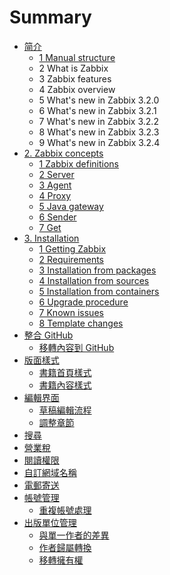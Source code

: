 # Summary

* [简介](README.md)
  * [1 Manual structure](manual/introduction/manual_structure.md)
  * 2 What is Zabbix
  * 3 Zabbix features
  * 4 Zabbix overview
  * 5 What's new in Zabbix 3.2.0
  * 6 What's new in Zabbix 3.2.1
  * 7 What's new in Zabbix 3.2.2
  * 8 What's new in Zabbix 3.2.3
  * 9 What's new in Zabbix 3.2.4
* [2. Zabbix concepts](manual/concepts/README.md)
  * [1 Zabbix definitions](manual/concepts/definitions.md)
  * [2 Server](format/introduction.md)
  * [3 Agent](format/chapters.md)
  * [4 Proxy](format/markdown.md)
  * [5 Java gateway](manual/concepts/java.md)
  * [6 Sender](format/cover.md)
  * [7 Get](format/languages.md)
* [3. Installation](manual/installation/index.md)
  * [1 Getting Zabbix](https://www.zabbix.com/documentation/3.2/manual/installation/getting_zabbix)
  * [2 Requirements](https://www.zabbix.com/documentation/3.2/manual/installation/requirements)
  * [3 Installation from packages](https://www.zabbix.com/documentation/3.2/manual/installation/install_from_packages)
  * [4 Installation from sources](manual/installation/install.md)
  * [5 Installation from containers](https://www.zabbix.com/documentation/3.2/manual/installation/containers)
  * [6 Upgrade procedure](https://www.zabbix.com/documentation/3.2/manual/installation/upgrade)
  * [7 Known issues](https://www.zabbix.com/documentation/3.2/manual/installation/known_issues)
  * [8 Template changes](https://www.zabbix.com/documentation/3.2/manual/installation/template_changes)
* [整合 GitHub](github/README.md)
  * [移轉內容到 GitHub](github/transferring_to_github.md)
* [版面樣式](styling/README.md)
  * [書籍首頁樣式](styling/homepage.md)
  * [書籍內容樣式](styling/book.md)
* [編輯界面](editor/README.md)
  * [草稿編輯流程](editor/draft.md)
  * [調整章節](editor/chapters.md)
* [搜尋](platform/search.md)
* [營業稅](platform/taxes.md)
* [閱讀權限](platform/visibility.md)
* [自訂網域名稱](platform/domains.md)
* [電郵寄送](platform/mailing.md)
* [帳號管理](account/README.md)
  * [重複帳號處理](account/duplicate.md)
* [出版單位管理](platform/organizations/README.md)
  * [與單一作者的差異](platform/organizations/differences.md)
  * [作者歸屬轉換](platform/organizations/convert.md)
  * [移轉擁有權](platform/organizations/ownership.md)

